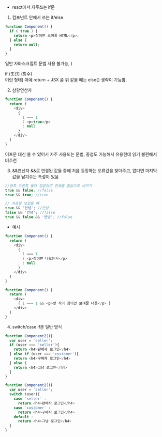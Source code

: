 * react에서 자주쓰는 if문

1. 컴포넌트 안에서 쓰는 if/else
```javascript
function Component() {
  if ( true ) {
    return <p>참이면 보여줄 HTML</p>;
  } else {
    return null;
  }
} 
```
일반 자바스크립트 문법 사용 불가능, (<div> if (조건) {함수} </div> 이런 형태)
아예 return + JSX 씀
위 같을 때는 else{} 생략이 가능함.

2. 삼항연산자
```javascript
function Component() {
  return (
    <div>
      {
        1 === 1
        ? <p>true</p>
        : null
      }
    </div>
  )
}
```
이프문 대신 쓸 수 있어서 자주 사용되는 문법, 중첩도 가능해서 유용한데 읽기 불편해서 비추천

3. &&연산자
&&로 연결된 값들 중에 처음 등장하는 오류값을 찾아주고, 없다면 마지막값을 남겨주는 특성이 있음
```javascript
//완쪽 오른쪽 둘다 참값이면 전체를 참값으로 바꾸기
true && false; //false
true && true; //true
```
```javascript
// 자료형 넣었을 때
true && '안녕'; //안녕
false && '안녕'; //false
true && false && '안녕'; //false
```

- 예시
```javascript
function Component() {
  return (
    <div>
      {
        1 === 1
        ? <p>참이면 나오는거</p>
        : null
      }
    </div>
  )
} 

function Component() {
  return (
    <div>
      { 1 === 1 && <p>앞 식이 참이면 보여줄 내용</p> }
    </div>
  )
}
```

4. switch/case
if문 일반 방식
```javascript
function Component2(){
  var user = 'seller';
  if (user === 'seller'){
    return <h4>판매자 로그인</h4>
  } else if (user === 'customer'){
    return <h4>구매자 로그인</h4>
  } else {
    return <h4>그냥 로그인</h4>
  }
}
```
```javascript
function Component2(){
  var user = 'seller';
  switch (user){
    case 'seller' :
      return <h4>판매자 로그인</h4>
    case 'customer' :
      return <h4>구매자 로그인</h4>
    default : 
      return <h4>그냥 로그인</h4>
  }
}
```